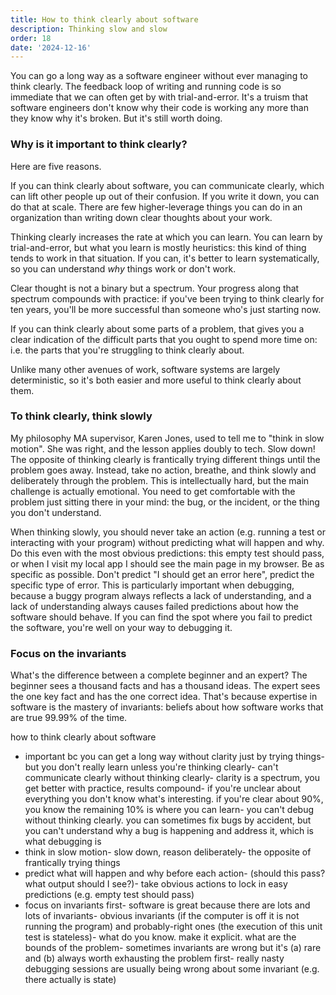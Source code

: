 ```yaml
---
title: How to think clearly about software
description: Thinking slow and slow
order: 18
date: '2024-12-16'
---
```


You can go a long way as a software engineer without ever managing to think clearly. The feedback loop of writing and running code is so immediate that we can often get by with trial-and-error. It's a truism that software engineers don't know why their code is working any more than they know why it's broken. But it's still worth doing.

### Why is it important to think clearly?

Here are five reasons.

If you can think clearly about software, you can communicate clearly, which can lift other people up out of their confusion. If you write it down, you can do that at scale. There are few higher-leverage things you can do in an organization than writing down clear thoughts about your work.

Thinking clearly increases the rate at which you can learn. You can learn by trial-and-error, but what you learn is mostly heuristics: this kind of thing tends to work in that situation. If you can, it's better to learn systematically, so you can understand _why_ things work or don't work. 

Clear thought is not a binary but a spectrum. Your progress along that spectrum compounds with practice: if you've been trying to think clearly for ten years, you'll be more successful than someone who's just starting now.

If you can think clearly about some parts of a problem, that gives you a clear indication of the difficult parts that you ought to spend more time on: i.e. the parts that you're struggling to think clearly about. 

Unlike many other avenues of work, software systems are largely deterministic, so it's both easier and more useful to think clearly about them.

### To think clearly, think slowly

My philosophy MA supervisor, Karen Jones, used to tell me to "think in slow motion". She was right, and the lesson applies doubly to tech. Slow down! The opposite of thinking clearly is frantically trying different things until the problem goes away. Instead, take no action, breathe, and think slowly and deliberately through the problem. This is intellectually hard, but the main challenge is actually emotional. You need to get comfortable with the problem just sitting there in your mind: the bug, or the incident, or the thing you don't understand. 

When thinking slowly, you should never take an action (e.g. running a test or interacting with your program) without predicting what will happen and why. Do this even with the most obvious predictions: this empty test should pass, or when I visit my local app I should see the main page in my browser. Be as specific as possible. Don't predict "I should get an error here", predict the specific type of error. This is particularly important when debugging, because a buggy program always reflects a lack of understanding, and a lack of understanding always causes failed predictions about how the software should behave. If you can find the spot where you fail to predict the software, you're well on your way to debugging it.

### Focus on the invariants

What's the difference between a complete beginner and an expert? The beginner sees a thousand facts and has a thousand ideas. The expert sees the one key fact and has the one correct idea. That's because expertise in software is the mastery of invariants: beliefs about how software works that are true 99.99% of the time.


how to think clearly about software
- important bc you can get a long way without clarity just by trying things- but you don't really learn unless you're thinking clearly- can't communicate clearly without thinking clearly- clarity is a spectrum, you get better with practice, results compound- if you're unclear about everything you don't know what's interesting. if you're clear about 90%, you know the remaining 10% is where you can learn- you can't debug without thinking clearly. you can sometimes fix bugs by accident, but you can't understand why a bug is happening and address it, which is what debugging is 
- think in slow motion- slow down, reason deliberately- the opposite of frantically trying things
- predict what will happen and why before each action- (should this pass? what output should I see?)- take obvious actions to lock in easy predictions (e.g. empty test should pass)
- focus on invariants first- software is great because there are lots and lots of invariants- obvious invariants (if the computer is off it is not running the program) and probably-right ones (the execution of this unit test is stateless)- what do you know. make it explicit. what are the bounds of the problem- sometimes invariants are wrong but it's (a) rare and (b) always worth exhausting the problem first- really nasty debugging sessions are usually being wrong about some invariant (e.g. there actually is state)